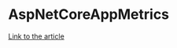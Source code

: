 # AspNetCoreAppMetrics

[Link to the article](https://owldrivendevelopment.net/2019/11/02/asp-net-core-app-metrics/)
